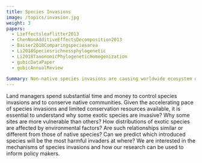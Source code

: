 ```yaml
---
title: Species Invasions
image: /topics/invasion.jpg
weight: 3
papers:
  - Lieffectsleaflitter2013
  - ChenNonAdditiveEffectsDecomposition2013
  - Baiser2018Comparingspeciesarea
  - Li2018Speciesrichnessphylogenetic
  - Li2018TaxonomicPhylogeneticHomogenization
  - gubicDataPaper
  - gubicAnnualReview
  
Summary: Non-native species invasions are causing worldwide ecosystem degradation and economic loss. Why some exotic species are invasive? Why some sites are more vulnerable than others?
---
```


Land managers spend substantial time and money to control species invasions and to conserve native communities. Given the accelerating pace of species invasions and limited conservation resources available, it is essential to understand why some exotic species are invasive? Why some sites are more vulnerable than others? How distributions of exotic species are affected by environmental factors? Are such relationships similar or different from those of native species? Can we predict which introduced species will be the most harmful invaders at where? We are interested in the mechanisms of species invasions and how our research can be used to inform policy makers.
